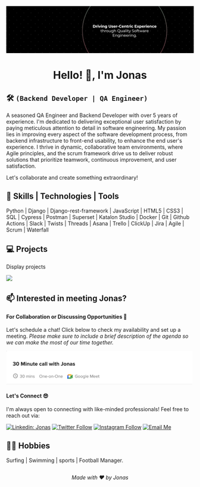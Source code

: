 <img src="assets/media/jonasjon.png" size="500">

<h1 align="center"> Hello! 👋, I'm Jonas</h1>

## 🛠️ **`(Backend Developer | QA Engineer)`**

A seasoned QA Engineer and Backend Developer with over 5 years of experience. I'm dedicated to delivering exceptional user satisfaction by paying meticulous attention to detail in software engineering. My passion lies in improving every aspect of the software development process, from backend infrastructure to front-end usability, to enhance the end user's experience. I thrive in dynamic, collaborative team environments, where Agile principles, and the scrum framework drive us to deliver robust solutions that prioritize teamwork, continuous improvement, and user satisfaction.

Let's collaborate and create something extraordinary!



## 🔧 Skills | Technologies | Tools
Python | Django | Django-rest-framework | JavaScript | HTML5 | CSS3 | SQL | Cypress | Postman | Superset | Katalon Studio | Docker | Git | Github Actions | Slack | Twists | Threads | Asana | Trello | ClickUp | Jira | Agile | Scrum | Waterfall

## 💻 Projects

<!-- Start Project Cards -->

Display projects

<!-- End Project Cards -->

[<img src="https://custom-icon-badges.demolab.com/badge/-View%20More-blue?style=for-the-badge&logo=smile&logoColor=white"/>](https://github.io/thejonasjon)


## 📫 Interested in meeting Jonas?

#### For Collaboration or Discussing Opportunities 🤝
Let's schedule a chat! Click below to check my availability and set up a meeting.
*Please make sure to include a brief description of the agenda so we can make the most of our time together.*

<a href="https://calendly.com/thejonasjon/30min" target="_blank"><img width="500" alt="jonas meet_link" src="assets/media/meeting_with_thejonasjon.png"></a>

#### Let's Connect 😎
I'm always open to connecting with like-minded professionals!
Feel free to reach out via:

[![Linkedin: Jonas](https://img.shields.io/badge/-LinkedIn-blue?style=flat-square&logo=Linkedin&logoColor=white&link=https://www.linkedin.com/in/anmol-p-singh/)](https://www.linkedin.com/in/thejonasjon/)
[![Twitter Follow](https://img.shields.io/twitter/follow/thejonasjon?label=Follow&color=%bdc3c7)](https://twitter.com/intent/follow?screen_name=thejonasjon)
[![Instagram Follow](https://img.shields.io/badge/-Instagram?style=social&logo=Instagram&logoColor=%23EA4335&label=Instagram&color=%bdc3c7)](https://www.instagram.com/thejonasjon/)
[![Email Me](https://img.shields.io/badge/Email%20Me-%23EA4335?style=social&logo=Gmail&logoColor=%23EA4335&color=%232c3e50)](mailto:jonas.humenu@gmail.com)

  
## 🏄‍♂️ Hobbies
Surfing | Swimming | sports | Football Manager.

##
<p align="center"> <i><a href="https://github.com/thejonasjon/" style="text-decoration:none;">Made with ❤️ by Jonas</a></i></p>
